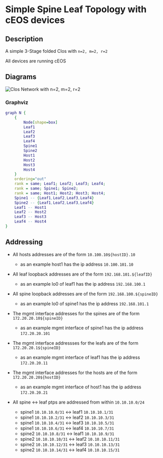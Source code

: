 # Simple Spine Leaf Topology with cEOS devices

## Description

A simple 3-Stage folded Clos with `n=2, m=2, r=2`

All devices are running cEOS

## Diagrams

![Clos Network with n=2, m=2, r=2](/docs/eos-simple-spine-leaf.jpeg)

### Graphviz

```dot
graph N {
    {
        Node[shape=box]
        Leaf1
        Leaf2
        Leaf3
        Leaf4
        Spine1
        Spine2
        Host1
        Host2
        Host3
        Host4
    }
    ordering="out"
    rank = same; Leaf1; Leaf2; Leaf3; Leaf4;
    rank = same; Spine1; Spine2;
    rank = same; Host1; Host2; Host3; Host4;
    Spine1 -- {Leaf1,Leaf2,Leaf3,Leaf4}
    Spine2 -- {Leaf1,Leaf2,Leaf3,Leaf4}
    Leaf1 -- Host1
    Leaf2 -- Host2
    Leaf3 -- Host3
    Leaf4 -- Host4
}
```


## Addressing 

- All hosts addresses are of the form `10.100.10${hostID}.10` 
    - as an example host1 has the ip address `10.100.101.10`
- All leaf loopback addresses are of the form `192.168.101.${leafID}` 
    - as an example lo0 of leaf1 has the ip address `192.168.100.1`
- All spine loopback addresses are of the form `192.168.100.${spineID}` 
    - as an example lo0 of spine1 has the ip address `192.168.101.1`
- The mgmt interface addresses for the spines are of the form `172.20.20.10${spineID}` 
    - as an example mgmt interface of spine1 has the ip address `172.20.20.101`
- The mgmt interface addressses for the leafs are of the form `172.20.20.1${spineID}` 
    - as an example mgmt interface of leaf1 has the ip address `172.20.20.11`
- The mgmt interface addresses for the hosts are of the form `172.20.20.20${hostID}` 
    - as an example mgmt interface of host1 has the ip address `172.20.20.21`

- All spine <-> leaf ptps are addressed from within `10.10.10.0/24`
    - spine1 `10.10.10.0/31` <-> leaf1 `10.10.10.1/31`
    - spine1 `10.10.10.2/31` <-> leaf2 `10.10.10.3/31`
    - spine1 `10.10.10.4/31` <-> leaf3 `10.10.10.5/31`
    - spine1 `10.10.10.6/31` <-> leaf4 `10.10.10.7/31`
    - spine2 `10.10.10.8/31` <-> leaf1 `10.10.10.9/31`
    - spine2 `10.10.10.10/31` <-> leaf2 `10.10.10.11/31`
    - spine2 `10.10.10.12/31` <-> leaf3 `10.10.10.13/31`
    - spine2 `10.10.10.14/31` <-> leaf4 `10.10.10.15/31`
